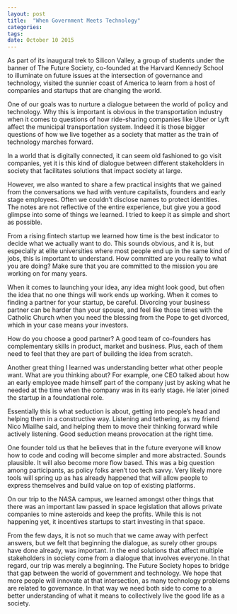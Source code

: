 ```yaml
---
layout: post
title:  "When Government Meets Technology"
categories: 
tags: 
date: October 10 2015
---
```

As part of its inaugural trek to Silicon Valley, a group of students under the banner of The Future Society, co-founded at the Harvard Kennedy School to illuminate on future issues at the intersection of governance and technology, visited the sunnier coast of America to learn from a host of companies and startups that are changing the world.

One of our goals was to nurture a dialogue between the world of policy and technology. Why this is important is obvious in the transportation industry when it comes to questions of how ride-sharing companies like Uber or Lyft affect the municipal transportation system. Indeed it is those bigger questions of how we live together as a society that matter as the train of technology marches forward.

In a world that is digitally connected, it can seem old fashioned to go visit companies, yet it is this kind of dialogue between different stakeholders in society that facilitates solutions that impact society at large.

However, we also wanted to share a few practical insights that we gained from the conversations we had with venture capitalists, founders and early stage employees. Often we couldn’t disclose names to protect identities. The notes are not reflective of the entire experience, but give you a good glimpse into some of things we learned. I tried to keep it as simple and short as possible.

From a rising fintech startup we learned how time is the best indicator to decide what we actually want to do. This sounds obvious, and it is, but especially at elite universities where most people end up in the same kind of jobs, this is important to understand. How committed are you really to what you are doing? Make sure that you are committed to the mission you are working on for many years.

When it comes to launching your idea, any idea might look good, but often the idea that no one things will work ends up working. When it comes to finding a partner for your startup, be careful. Divorcing your business partner can be harder than your spouse, and feel like those times with the Catholic Church when you need the blessing from the Pope to get divorced, which in your case means your investors.

How do you choose a good partner? A good team of co-founders has complementary skills in product, market and business. Plus, each of them need to feel that they are part of building the idea from scratch.

Another great thing I learned was understanding better what other people want. What are you thinking about? For example, one CEO talked about how an early employee made himself part of the company just by asking what he needed at the time when the company was in its early stage. He later joined the startup in a foundational role.

Essentially this is what seduction is about, getting into people’s head and helping them in a constructive way. Listening and tethering, as my friend Nico Miailhe said, and helping them to move their thinking forward while actively listening. Good seduction means provocation at the right time.

One founder told us that he believes that in the future everyone will know how to code and coding will become simpler and more abstracted. Sounds plausible. It will also become more flow based. This was a big question among participants, as policy folks aren’t too tech savvy. Very likely more tools will spring up as has already happened that will allow people to express themselves and build value on top of existing platforms.

On our trip to the NASA campus, we learned amongst other things that there was an important law passed in space legislation that allows private companies to mine asteroids and keep the profits. While this is not happening yet, it incentives startups to start investing in that space.

From the few days, it is not so much that we came away with perfect answers, but we felt that beginning the dialogue, as surely other groups have done already, was important. In the end solutions that affect multiple stakeholders in society come from a dialogue that involves everyone. In that regard, our trip was merely a beginning. The Future Society hopes to bridge that gap between the world of government and technology. We hope that more people will innovate at that intersection, as many technology problems are related to governance. In that way we need both side to come to a better understanding of what it means to collectively live the good life as a society.